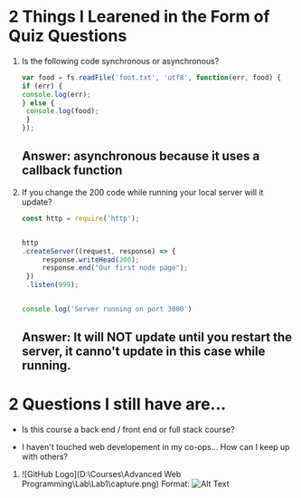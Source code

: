 # 2 Things I Learened in the Form of Quiz Questions

1. Is the following code synchronous or asynchronous?

   ```js
   var food = fs.readFile('foot.txt', 'utf8', function(err, food) {
   if (err) {
   console.log(err);
   } else {
    console.log(food);
    }
   });
   ```
    
   ## Answer: asynchronous because it uses a callback function
  
1. If you change the 200 code while running your local server will it update?
  
   ```js
   const http = require('http');


   http
   .createServer((request, response) => {
        response.writeHead(200);
        response.end("Our first node page");
    })
    .listen(999);


   console.log('Server running on port 3000')
   ```
   
   ## Answer: It will NOT update until you restart the server, it canno't update in this case while running.

# 2 Questions I still have are...

* Is this course a back end / front end or full stack course?

* I haven't touched web developement in my co-ops... How can I keep up with others?

1.  ![GitHub Logo](D:\Courses\Advanced Web Programming\Lab\Lab1\capture.png)
Format: ![Alt Text](url)
